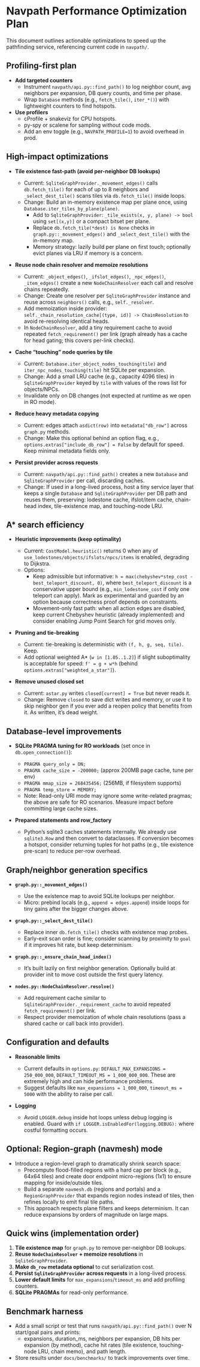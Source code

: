 # Navpath Performance Optimization Plan

This document outlines actionable optimizations to speed up the pathfinding service, referencing current code in `navpath/`.

## Profiling-first plan

- **Add targeted counters**
  - Instrument `navpath/api.py::find_path()` to log neighbor count, avg neighbors per expansion, DB query counts, and time per phase.
  - Wrap `Database` methods (e.g., `fetch_tile()`, `iter_*()`) with lightweight counters to find hotspots.
- **Use profilers**
  - cProfile + snakeviz for CPU hotspots.
  - py-spy or scalene for sampling without code mods.
  - Add an env toggle (e.g., `NAVPATH_PROFILE=1`) to avoid overhead in prod.

## High-impact optimizations

- **Tile existence fast-path (avoid per-neighbor DB lookups)**
  - Current: `SqliteGraphProvider._movement_edges()` calls `db.fetch_tile()` for each of up to 8 neighbors and `_select_dest_tile()` scans tiles via `db.fetch_tile()` inside loops.
  - Change: Build an in-memory existence map per plane once, using `Database.iter_tiles_by_plane(plane)`.
    - Add to `SqliteGraphProvider`: `_tile_exists(x, y, plane) -> bool` using `set[(x,y)]` or a compact bitset per plane.
    - Replace `db.fetch_tile(*dest) is None` checks in `graph.py::_movement_edges()` and `_select_dest_tile()` with the in-memory map.
    - Memory strategy: lazily build per plane on first touch; optionally evict planes via LRU if memory is a concern.

- **Reuse node chain resolver and memoize resolutions**
  - Current: `_object_edges()`, `_ifslot_edges()`, `_npc_edges()`, `_item_edges()` create a new `NodeChainResolver` each call and resolve chains repeatedly.
  - Change: Create one resolver per `SqliteGraphProvider` instance and reuse across `neighbors()` calls, e.g., `self._resolver`.
  - Add memoization inside provider: `self._chain_resolution_cache[(type, id)] -> ChainResolution` to avoid re-resolving identical heads.
  - In `NodeChainResolver`, add a tiny requirement cache to avoid repeated `fetch_requirement()` per link (graph already has a cache for head gating; this covers per-link checks).

- **Cache “touching” node queries by tile**
  - Current: `Database.iter_object_nodes_touching(tile)` and `iter_npc_nodes_touching(tile)` hit SQLite per expansion.
  - Change: Add a small LRU cache (e.g., capacity 4096 tiles) in `SqliteGraphProvider` keyed by `tile` with values of the rows list for objects/NPCs.
  - Invalidate only on DB changes (not expected at runtime as we open in RO mode).

- **Reduce heavy metadata copying**
  - Current: edges attach `asdict(row)` into `metadata["db_row"]` across `graph.py` methods.
  - Change: Make this optional behind an option flag, e.g., `options.extras["include_db_row"] = False` by default for speed. Keep minimal metadata fields only.

- **Persist provider across requests**
  - Current: `navpath/api.py::find_path()` creates a new `Database` and `SqliteGraphProvider` per call, discarding caches.
  - Change: If used in a long-lived process, host a tiny service layer that keeps a single `Database` and `SqliteGraphProvider` per DB path and reuses them, preserving: lodestone cache, ifslot/item cache, chain-head index, tile-existence map, and touching-node LRU.

## A* search efficiency

- **Heuristic improvements (keep optimality)**
  - Current: `CostModel.heuristic()` returns 0 when any of `use_lodestones/objects/ifslots/npcs/items` is enabled, degrading to Dijkstra.
  - Options:
    - Keep admissible but informative: `h = max(chebyshev*step_cost - best_teleport_discount, 0)`, where `best_teleport_discount` is a conservative upper bound (e.g., `min_lodestone_cost` if only one teleport can apply). Mark as experimental and guarded by an option because correctness proof depends on constraints.
    - Movement-only fast path: when all action edges are disabled, keep current Chebyshev heuristic (already implemented) and consider enabling Jump Point Search for grid moves only.

- **Pruning and tie-breaking**
  - Current: tie-breaking is deterministic with `(f, h, g, seq, tile)`. Keep.
  - Add optional weighted A* (`w in [1.05..1.2]`) if slight suboptimality is acceptable for speed: `f' = g + w*h` (behind `options.extras["weighted_a_star"]`).

- **Remove unused closed set**
  - Current: `astar.py` writes `closed[current] = True` but never reads it.
  - Change: Remove `closed` to save dict writes and memory, or use it to skip neighbor gen if you ever add a reopen policy that benefits from it. As written, it’s dead weight.

## Database-level improvements

- **SQLite PRAGMA tuning for RO workloads** (set once in `db.open_connection()`):
  - `PRAGMA query_only = ON;`
  - `PRAGMA cache_size = -200000;` (approx 200MB page cache, tune per env)
  - `PRAGMA mmap_size = 268435456;` (256MB, if filesystem supports)
  - `PRAGMA temp_store = MEMORY;`
  - Note: Read-only URI mode may ignore some write-related pragmas; the above are safe for RO scenarios. Measure impact before committing large cache sizes.

- **Prepared statements and row_factory**
  - Python’s sqlite3 caches statements internally. We already use `sqlite3.Row` and then convert to dataclasses. If conversion becomes a hotspot, consider returning tuples for hot paths (e.g., tile existence pre-scan) to reduce per-row overhead.

## Graph/neighbor generation specifics

- **`graph.py::_movement_edges()`**
  - Use the existence map to avoid SQLite lookups per neighbor.
  - Micro: prebind locals (e.g., `append = edges.append`) inside loops for tiny gains after the bigger changes above.

- **`graph.py::_select_dest_tile()`**
  - Replace inner `db.fetch_tile()` checks with existence map probes.
  - Early-exit scan order is fine; consider scanning by proximity to `goal` if it improves hit rate, but keep determinism.

- **`graph.py::_ensure_chain_head_index()`**
  - It’s built lazily on first neighbor generation. Optionally build at provider init to move cost outside the first query latency.

- **`nodes.py::NodeChainResolver.resolve()`**
  - Add requirement cache similar to `SqliteGraphProvider._requirement_cache` to avoid repeated `fetch_requirement()` per link.
  - Respect provider memoization of whole chain resolutions (pass a shared cache or call back into provider).

## Configuration and defaults

- **Reasonable limits**
  - Current defaults in `options.py`: `DEFAULT_MAX_EXPANSIONS = 250_000_000`, `DEFAULT_TIMEOUT_MS = 1_000_000_000`. These are extremely high and can hide performance problems.
  - Suggest defaults like `max_expansions = 1_000_000`, `timeout_ms = 5000` with the ability to raise per call.

- **Logging**
  - Avoid `LOGGER.debug` inside hot loops unless debug logging is enabled. Guard with `if LOGGER.isEnabledFor(logging.DEBUG):` where costful formatting occurs.

## Optional: Region-graph (navmesh) mode

- Introduce a region-level graph to dramatically shrink search space:
  - Precompute flood-filled regions with a hard cap per block (e.g., 64x64 tiles) and create door endpoint micro-regions (1x1) to ensure mapping for inside/outside tiles.
  - Build a separate `navmesh.db` (regions and portals) and a `RegionGraphProvider` that expands region nodes instead of tiles, then refines locally to emit final tile paths.
  - This approach respects plane filters and keeps determinism. It can reduce expansions by orders of magnitude on large maps.

## Quick wins (implementation order)

1. **Tile existence map** for `graph.py` to remove per-neighbor DB lookups.
2. **Reuse `NodeChainResolver` + memoize resolutions** in `SqliteGraphProvider`.
3. **Make `db_row` metadata optional** to cut serialization cost.
4. **Persist `SqliteGraphProvider` across requests** in a long-lived process.
5. **Lower default limits** for `max_expansions`/`timeout_ms` and add profiling counters.
6. **SQLite PRAGMAs** for read-only performance.

## Benchmark harness

- Add a small script or test that runs `navpath/api.py::find_path()` over N start/goal pairs and prints:
  - expansions, duration_ms, neighbors per expansion, DB hits per expansion (by method), cache hit rates (tile existence, touching-node LRU, chain memo), and path length.
- Store results under `docs/benchmarks/` to track improvements over time.
